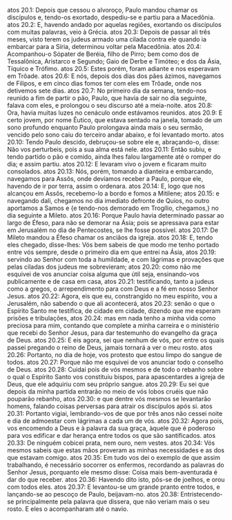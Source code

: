 atos 20.1: Depois que cessou o alvoroço, Paulo mandou chamar os discípulos e, tendo-os exortado, despediu-se e partiu para a Macedônia.
atos 20.2: E, havendo andado por aquelas regiões, exortando os discípulos com muitas palavras, veio à Grécia.
atos 20.3: Depois de passar ali três meses, visto terem os judeus armado uma cilada contra ele quando ia embarcar para a Síria, determinou voltar pela Macedônia.
atos 20.4: Acompanhou-o Sópater de Beréia, filho de Pirro; bem como dos de Tessalônica, Aristarco e Segundo; Gaio de Derbe e Timóteo; e dos da Ásia, Tíquico e Trófimo.
atos 20.5: Estes porém, foram adiante e nos esperavam em Trôade.
atos 20.6: E nós, depois dos dias dos pães ázimos, navegamos de Filipos, e em cinco dias fomos ter com eles em Trôade, onde nos detivemos sete dias.
atos 20.7: No primeiro dia da semana, tendo-nos reunido a fim de partir o pão, Paulo, que havia de sair no dia seguinte, falava com eles, e prolongou o seu discurso até a meia-noite.
atos 20.8: Ora, havia muitas luzes no cenáculo onde estávamos reunidos.
atos 20.9: E certo jovem, por nome Êutico, que estava sentado na janela, tomado de um sono profundo enquanto Paulo prolongava ainda mais o seu sermão, vencido pelo sono caiu do terceiro andar abaixo, e foi levantado morto.
atos 20.10: Tendo Paulo descido, debruçou-se sobre ele e, abraçando-o, disse: Não vos perturbeis, pois a sua alma está nele.
atos 20.11: Então subiu, e tendo partido o pão e comido, ainda lhes falou largamente até o romper do dia; e assim partiu.
atos 20.12: E levaram vivo o jovem e ficaram muito consolados.
atos 20.13: Nós, porém, tomando a dianteira e embarcando, navegamos para Assôs, onde devíamos receber a Paulo, porque ele, havendo de ir por terra, assim o ordenara.
atos 20.14: E, logo que nos alcançou em Assôs, recebemo-lo a bordo e fomos a Mitilene;
atos 20.15: e navegando dali, chegamos no dia imediato defronte de Quios, no outro aportamos a Samos e {e tendo-nos demorado em Trogílio, chegamos,} no dia seguinte a Mileto.
atos 20.16: Porque Paulo havia determinado passar ao largo de Éfeso, para não se demorar na Ásia; pois se apressava para estar em Jerusalém no dia de Pentecostes, se lhe fosse possível.
atos 20.17: De Mileto mandou a Éfeso chamar os anciãos da igreja.
atos 20.18: E, tendo eles chegado, disse-lhes: Vós bem sabeis de que modo me tenho portado entre vós sempre, desde o primeiro dia em que entrei na Ásia,
atos 20.19: servindo ao Senhor com toda a humildade, e com lágrimas e provações que pelas ciladas dos judeus me sobrevieram;
atos 20.20: como não me esquivei de vos anunciar coisa alguma que útil seja, ensinando-vos publicamente e de casa em casa,
atos 20.21: testificando, tanto a judeus como a gregos, o arrependimento para com Deus e a fé em nosso Senhor Jesus.
atos 20.22: Agora, eis que eu, constrangido no meu espírito, vou a Jerusalém, não sabendo o que ali acontecerá,
atos 20.23: senão o que o Espírito Santo me testifica, de cidade em cidade, dizendo que me esperam prisões e tribulações,
atos 20.24: mas em nada tenho a minha vida como preciosa para mim, contando que complete a minha carreira e o ministério que recebi do Senhor Jesus, para dar testemunho do evangelho da graça de Deus.
atos 20.25: E eis agora, sei que nenhum de vós, por entre os quais passei pregando o reino de Deus, jamais tornará a ver o meu rosto.
atos 20.26: Portanto, no dia de hoje, vos protesto que estou limpo do sangue de todos.
atos 20.27: Porque não me esquivei de vos anunciar todo o conselho de Deus.
atos 20.28: Cuidai pois de vós mesmos e de todo o rebanho sobre o qual o Espírito Santo vos constituiu bispos, para apascentardes a igreja de Deus, que ele adquiriu com seu próprio sangue.
atos 20.29: Eu sei que depois da minha partida entrarão no meio de vós lobos cruéis que não pouparão rebanho,
atos 20.30: e que dentre vós mesmos se levantarão homens, falando coisas perversas para atrair os discípulos após si.
atos 20.31: Portanto vigiai, lembrando-vos de que por três anos não cessei noite e dia de admoestar com lágrimas a cada um de vós.
atos 20.32: Agora pois, vos encomendo a Deus e à palavra da sua graça, àquele que é poderoso para vos edificar e dar herança entre todos os que são santificados.
atos 20.33: De ninguém cobicei prata, nem ouro, nem vestes.
atos 20.34: Vós mesmos sabeis que estas mãos proveram as minhas necessidades e as dos que estavam comigo.
atos 20.35: Em tudo vos dei o exemplo de que assim trabalhando, é necessário socorrer os enfermos, recordando as palavras do Senhor Jesus, porquanto ele mesmo disse: Coisa mais bem-aventurada é dar do que receber.
atos 20.36: Havendo dito isto, pôs-se de joelhos, e orou com todos eles.
atos 20.37: E levantou-se um grande pranto entre todos, e lançando-se ao pescoço de Paulo, beijavam-no.
atos 20.38: Entristecendo-se principalmente pela palavra que dissera, que não veriam mais o seu rosto. E eles o acompanharam até o navio.
